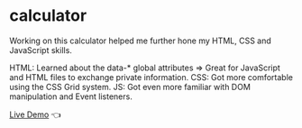 # calculator

Working on this calculator helped me further hone my HTML, CSS and JavaScript skills.

HTML: Learned about the data-* global attributes => Great for JavaScript and HTML files to exchange private information.
CSS: Got more comfortable using the CSS Grid system.
JS: Got even more familiar with DOM manipulation and Event listeners.


[Live Demo](https://troywickliffe.github.io/calculator/) :point_left:
